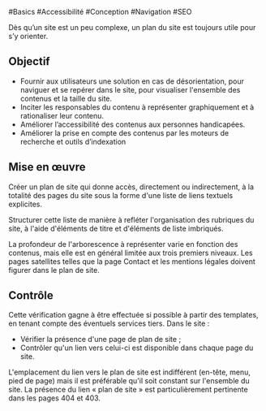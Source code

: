 
#Basics #Accessibilité #Conception #Navigation #SEO

Dès qu’un site est un peu complexe, un plan du site est toujours utile pour s’y orienter.


## Objectif

* Fournir aux utilisateurs une solution en cas de désorientation, pour naviguer et se repérer dans le site, pour visualiser l'ensemble des contenus et la taille du site.
* Inciter les responsables du contenu à représenter graphiquement et à rationaliser leur contenu.
* Améliorer l’accessibilité des contenus aux personnes handicapées.
* Améliorer la prise en compte des contenus par les moteurs de recherche et outils d’indexation

## Mise en œuvre

Créer un plan de site qui donne accès, directement ou indirectement, à la totalité des pages du site sous la forme d'une liste de liens textuels explicites.

Structurer cette liste de manière à refléter l'organisation des rubriques du site, à l'aide d'éléments de titre et d'éléments de liste imbriqués.

La profondeur de l'arborescence à représenter varie en fonction des contenus, mais elle est en général limitée aux trois premiers niveaux. Les pages satellites telles que la page Contact et les mentions légales doivent figurer dans le plan de site.

## Contrôle

Cette vérification gagne à être effectuée si possible à partir des templates, en tenant compte des éventuels services tiers. Dans le site :

* Vérifier la présence d'une page de plan de site ;
* Contrôler qu'un lien vers celui-ci est disponible dans chaque page du site.

L'emplacement du lien vers le plan de site est indifférent (en-tête, menu, pied de page) mais il est préférable qu'il soit constant sur l'ensemble du site. La présence du lien « plan de site » est particulièrement pertinente dans les pages 404 et 403.

